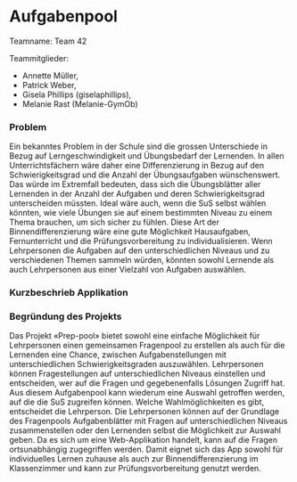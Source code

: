 # Aufgabenpool

Teamname: Team 42

Teammitglieder:
* Annette Müller,
* Patrick Weber,
* Gisela Phillips (giselaphillips),
* Melanie Rast (Melanie-GymOb)

### Problem

Ein bekanntes Problem in der Schule sind die grossen Unterschiede in Bezug auf Lerngeschwindigkeit und Übungsbedarf der Lernenden. In allen Unterrichtsfächern wäre daher eine Differenzierung in Bezug auf den Schwierigkeitsgrad und die Anzahl der Übungsaufgaben wünschenswert. Das würde im Extremfall bedeuten, dass sich die Übungsblätter aller Lernenden in der Anzahl der Aufgaben und deren Schwierigkeitsgrad unterscheiden müssten. Ideal wäre auch, wenn die SuS selbst wählen könnten, wie viele Übungen sie auf einem bestimmten Niveau zu einem Thema brauchen, um sich sicher zu fühlen. Diese Art der Binnendifferenzierung wäre eine gute Möglichkeit Hausaufgaben, Fernunterricht und die Prüfungsvorbereitung zu individualisieren. Wenn Lehrpersonen die Aufgaben auf den unterschiedlichen Niveaus und zu verschiedenen Themen sammeln würden, könnten sowohl Lernende als auch Lehrpersonen aus einer Vielzahl von Aufgaben auswählen. 

### Kurzbeschrieb Applikation

### Begründung des Projekts

Das Projekt «Prep-pool» bietet sowohl eine einfache Möglichkeit für Lehrpersonen einen gemeinsamen Fragenpool zu erstellen als auch für die Lernenden eine Chance, zwischen Aufgabenstellungen mit unterschiedlichen Schwierigkeitsgraden auszuwählen. Lehrpersonen können Fragestellungen auf unterschiedlichen Niveaus einstellen und entscheiden, wer auf die Fragen und gegebenenfalls Lösungen Zugriff hat. Aus diesem Aufgabenpool kann wiederum eine Auswahl getroffen werden, auf die die SuS zugreifen können. Welche Wahlmöglichkeiten es gibt, entscheidet die Lehrperson. Die Lehrpersonen können auf der Grundlage des Fragenpools Aufgabenblätter mit Fragen auf unterschiedlichen Niveaus zusammenstellen oder den Lernenden selbst die Möglichkeit zur Auswahl geben. Da es sich um eine Web-Applikation handelt, kann auf die Fragen ortsunabhängig zugegriffen werden. Damit eignet sich das App sowohl für individuelles Lernen zuhause als auch zur Binnendifferenzierung im Klassenzimmer und kann zur Prüfungsvorbereitung genutzt werden.
